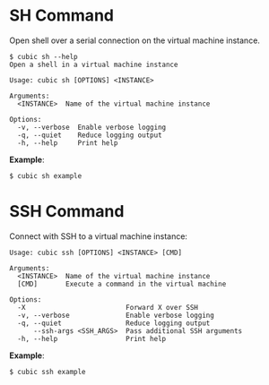 # SH Command
Open shell over a serial connection on the virtual machine instance.
```
$ cubic sh --help
Open a shell in a virtual machine instance

Usage: cubic sh [OPTIONS] <INSTANCE>

Arguments:
  <INSTANCE>  Name of the virtual machine instance

Options:
  -v, --verbose  Enable verbose logging
  -q, --quiet    Reduce logging output
  -h, --help     Print help
```
**Example**:
```
$ cubic sh example
```

# SSH Command
Connect with SSH to a virtual machine instance:
```
Usage: cubic ssh [OPTIONS] <INSTANCE> [CMD]

Arguments:
  <INSTANCE>  Name of the virtual machine instance
  [CMD]       Execute a command in the virtual machine

Options:
  -X                         Forward X over SSH
  -v, --verbose              Enable verbose logging
  -q, --quiet                Reduce logging output
      --ssh-args <SSH_ARGS>  Pass additional SSH arguments
  -h, --help                 Print help
```

**Example**:
```
$ cubic ssh example
```
